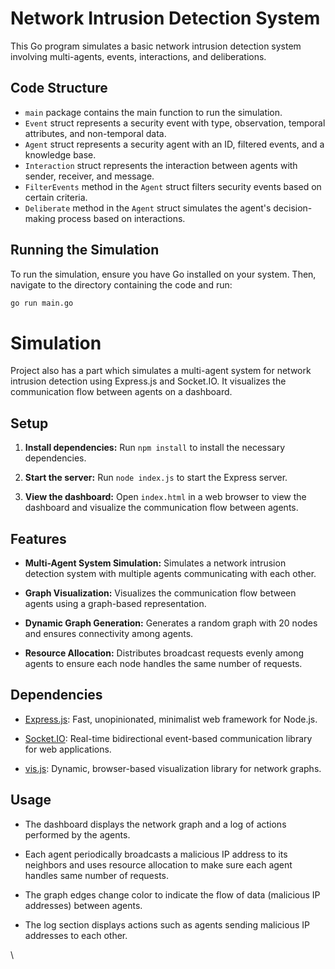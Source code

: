 # Network Intrusion Detection System

This Go program simulates a basic network intrusion detection system involving multi-agents, events, interactions, and deliberations.

## Code Structure

- `main` package contains the main function to run the simulation.
- `Event` struct represents a security event with type, observation, temporal attributes, and non-temporal data.
- `Agent` struct represents a security agent with an ID, filtered events, and a knowledge base.
- `Interaction` struct represents the interaction between agents with sender, receiver, and message.
- `FilterEvents` method in the `Agent` struct filters security events based on certain criteria.
- `Deliberate` method in the `Agent` struct simulates the agent's decision-making process based on interactions.

## Running the Simulation

To run the simulation, ensure you have Go installed on your system. Then, navigate to the directory containing the code and run:

```bash
go run main.go
```
# Simulation
Project also has a part which simulates a multi-agent system for network intrusion detection using Express.js and Socket.IO. It visualizes the communication flow between agents on a dashboard.

## Setup

1. **Install dependencies:** Run `npm install` to install the necessary dependencies.

2. **Start the server:** Run `node index.js` to start the Express server.

3. **View the dashboard:** Open `index.html` in a web browser to view the dashboard and visualize the communication flow between agents.

## Features

- **Multi-Agent System Simulation:** Simulates a network intrusion detection system with multiple agents communicating with each other.
  
- **Graph Visualization:** Visualizes the communication flow between agents using a graph-based representation.

- **Dynamic Graph Generation:** Generates a random graph with 20 nodes and ensures connectivity among agents.

- **Resource Allocation:** Distributes broadcast requests evenly among agents to ensure each node handles the same number of requests.

## Dependencies

- [Express.js](https://expressjs.com/): Fast, unopinionated, minimalist web framework for Node.js.

- [Socket.IO](https://socket.io/): Real-time bidirectional event-based communication library for web applications.

- [vis.js](https://visjs.org/): Dynamic, browser-based visualization library for network graphs.

## Usage

- The dashboard displays the network graph and a log of actions performed by the agents.

- Each agent periodically broadcasts a malicious IP address to its neighbors and uses resource allocation to make sure each agent handles same number of requests.

- The graph edges change color to indicate the flow of data (malicious IP addresses) between agents.

- The log section displays actions such as agents sending malicious IP addresses to each other.

\